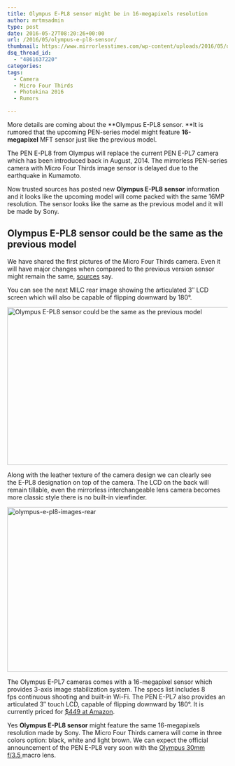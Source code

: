 ```yaml
---
title: Olympus E-PL8 sensor might be in 16-megapixels resolution
author: mrtmsadmin
type: post
date: 2016-05-27T08:20:26+00:00
url: /2016/05/olympus-e-pl8-sensor/
thumbnail: https://www.mirrorlesstimes.com/wp-content/uploads/2016/05/olympus-e-pl8-images-rear.jpg
dsq_thread_id:
  - "4861637220"
categories:
tags:
  - Camera
  - Micro Four Thirds
  - Photokina 2016
  - Rumors

---
```

More details are coming about the **Olympus E-PL8 sensor. **It is rumored that the upcoming PEN-series model might feature **16-megapixel** MFT sensor just like the previous model.

The PEN E-PL8 from Olympus will replace the current PEN E-PL7 camera which has been introduced back in August, 2014. The mirrorless PEN-series camera with Micro Four Thirds image sensor is delayed due to the earthquake in Kumamoto.

Now trusted sources has posted new **Olympus E-PL8 sensor** information and it looks like the upcoming model will come packed with the same 16MP resolution. The sensor looks like the same as the previous model and it will be made by Sony.<!--more-->

## Olympus E-PL8 sensor could be the same as the previous model

We have shared the first pictures of the Micro Four Thirds camera. Even it will have major changes when compared to the previous version sensor might remain the same, <a href="http://www.43rumors.com/ft5-olympus-e-pl8-has-a-16mp-sensor/" target="_blank" rel="external nofollow">sources</a> say.

You can see the next MILC rear image showing the articulated 3″ LCD screen which will also be capable of flipping downward by 180°.

<img class="alignnone wp-image-205 size-full" title="Olympus E-PL8 sensor could be the same as the previous model" src="https://i1.wp.com/www.mirrorlesstimes.com/wp-content/uploads/2016/05/olympus-e-pl8-images-back.jpg?resize=600%2C360&#038;ssl=1" alt="Olympus E-PL8 sensor could be the same as the previous model" width="600" height="360" srcset="https://i1.wp.com/www.mirrorlesstimes.com/wp-content/uploads/2016/05/olympus-e-pl8-images-back.jpg?w=800&ssl=1 800w, https://i1.wp.com/www.mirrorlesstimes.com/wp-content/uploads/2016/05/olympus-e-pl8-images-back.jpg?resize=300%2C180&ssl=1 300w, https://i1.wp.com/www.mirrorlesstimes.com/wp-content/uploads/2016/05/olympus-e-pl8-images-back.jpg?resize=768%2C461&ssl=1 768w" sizes="(max-width: 600px) 100vw, 600px" data-recalc-dims="1" /> 

Along with the leather texture of the camera design we can clearly see the E-PL8 designation on top of the camera. The LCD on the back will remain tillable, even the mirrorless interchangeable lens camera becomes more classic style there is no built-in viewfinder.

<img class="alignnone size-full wp-image-204" src="https://i0.wp.com/www.mirrorlesstimes.com/wp-content/uploads/2016/05/olympus-e-pl8-images-rear.jpg?resize=600%2C376&#038;ssl=1" alt="olympus-e-pl8-images-rear" width="600" height="376" srcset="https://i0.wp.com/www.mirrorlesstimes.com/wp-content/uploads/2016/05/olympus-e-pl8-images-rear.jpg?w=800&ssl=1 800w, https://i0.wp.com/www.mirrorlesstimes.com/wp-content/uploads/2016/05/olympus-e-pl8-images-rear.jpg?resize=300%2C188&ssl=1 300w, https://i0.wp.com/www.mirrorlesstimes.com/wp-content/uploads/2016/05/olympus-e-pl8-images-rear.jpg?resize=768%2C481&ssl=1 768w" sizes="(max-width: 600px) 100vw, 600px" data-recalc-dims="1" /> 

The Olympus E-PL7 cameras comes with a 16-megapixel sensor which provides 3-axis image stabilization system. The specs list includes 8 fps continuous shooting and built-in Wi-Fi. The PEN E-PL7 also provides an articulated 3″ touch LCD, capable of flipping downward by 180°. It is currently priced for <a href="http://amzn.to/1sBJxEv" target="_blank" rel="external nofollow">$449 at Amazon</a>.

Yes **Olympus E-PL8 sensor** might feature the same 16-megapixels resolution made by Sony. The Micro Four Thirds camera will come in three colors option: black, white and light brown. We can expect the official announcement of the PEN E-PL8 very soon with the [Olympus 30mm f/3.5 ][1]macro lens.

 [1]: https://www.mirrorlesstimes.com/2016/05/olympus-30mm-macro-lens/